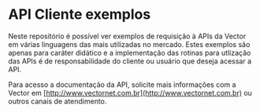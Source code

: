 # API Cliente exemplos

Neste repositório é possível ver exemplos de requisição à APIs da Vector em várias linguagens das mais utilizadas no mercado. Estes exemplos são apenas para caráter didático e a implementação das rotinas para utlização das APIs é de responsabilidade do cliente ou usuário que deseja acessar a API.

Para acesso a documentação da API, solicite mais informações com a Vector em [http://www.vectornet.com.br](http://www.vectornet.com.br) ou outros canais de atendimento.

